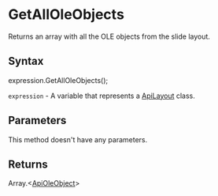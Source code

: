 # GetAllOleObjects

Returns an array with all the OLE objects from the slide layout.

## Syntax

expression.GetAllOleObjects();

`expression` - A variable that represents a [ApiLayout](../ApiLayout.md) class.

## Parameters

This method doesn't have any parameters.

## Returns

Array.<[ApiOleObject](../../ApiOleObject/ApiOleObject.md)>